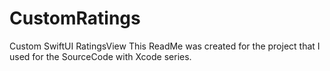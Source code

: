 # CustomRatings
Custom SwiftUI RatingsView
This ReadMe was created for the project that I used for the SourceCode with Xcode series.

